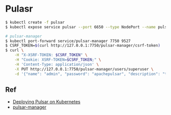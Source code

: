 # Pulasr

```bash
$ kubectl create -f pulsar
$ kubectl expose service pulsar --port 6650 --type NodePort --name pulsar-node-port

# pulsar-manager
$ kubectl port-forward service/pulsar-manager 7750 9527
$ CSRF_TOKEN=$(curl http://127.0.0.1:7750/pulsar-manager/csrf-token)
$ curl \
    -H "X-XSRF-TOKEN: $CSRF_TOKEN" \
    -H "Cookie: XSRF-TOKEN=$CSRF_TOKEN;" \
    -H 'Content-Type: application/json' \
    -X PUT http://127.0.0.1:7750/pulsar-manager/users/superuser \
    -d '{"name": "admin", "password": "apachepulsar", "description": "test", "email": "username@test.org"}'
```

## Ref

- [Deploying Pulsar on Kubernetes](https://pulsar.apache.org/docs/en/deploy-kubernetes/)
- [pulsar-manager](https://github.com/apache/pulsar-manager)
